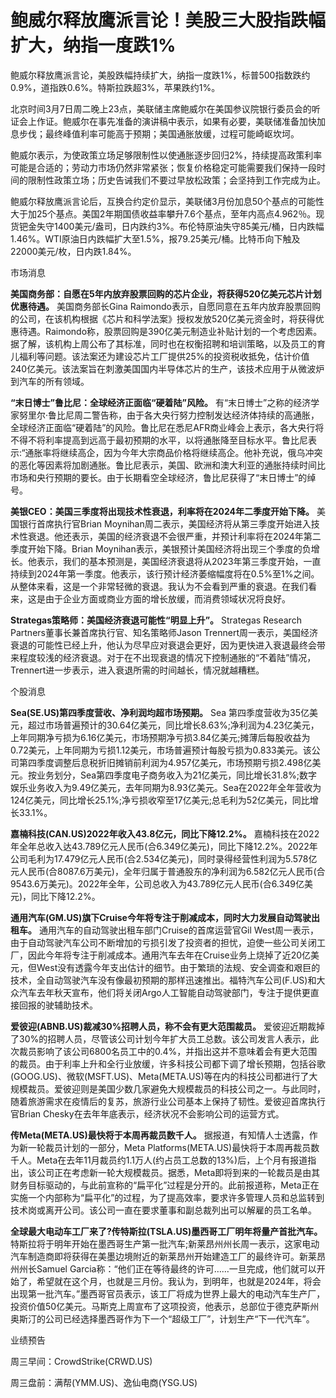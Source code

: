 # 鲍威尔释放鹰派言论！美股三大股指跌幅扩大，纳指一度跌1%

鲍威尔释放鹰派言论，美股跌幅持续扩大，纳指一度跌1%，标普500指数跌约0.9%，道指跌0.6%。特斯拉跌超3%，苹果跌约1%。

北京时间3月7日周二晚上23点，美联储主席鲍威尔在美国参议院银行委员会的听证会上作证。鲍威尔在事先准备的演讲稿中表示，如果有必要，美联储准备加快加息步伐；最终峰值利率可能高于预期；美国通胀放缓，过程可能崎岖坎坷。

鲍威尔表示，为使政策立场足够限制性以使通胀逐步回归2%，持续提高政策利率可能是合适的；劳动力市场仍然非常紧张；恢复价格稳定可能需要我们保持一段时间的限制性政策立场；历史告诫我们不要过早放松政策；会坚持到工作完成为止。

鲍威尔释放鹰派言论后，互换合约定价显示，美联储3月份加息50个基点的可能性大于加25个基点。美国2年期国债收益率攀升7.6个基点，至年内高点4.962％。现货钯金失守1400美元/盎司，日内跌约3%。布伦特原油失守85美元/桶，日内跌幅1.46%。WTI原油日内跌幅扩大至1.5%，报79.25美元/桶。比特币向下触及22000美元/枚，日内跌1.84%。

市场消息

**美国商务部：自愿在5年内放弃股票回购的芯片企业，将获得520亿美元芯片计划优惠待遇。** 美国商务部长Gina
Raimondo表示，自愿同意在五年内放弃股票回购的公司，在该机构根据《芯片和科学法案》授权发放520亿美元资金时，将获得优惠待遇。Raimondo称，股票回购是390亿美元制造业补贴计划的一个考虑因素。据了解，该机构上周公布了其标准，同时也在权衡招聘和培训策略，以及员工的育儿福利等问题。该法案还为建设芯片工厂提供25%的投资税收抵免，估计价值240亿美元。该法案旨在刺激美国国内半导体芯片的生产，该技术应用于从微波炉到汽车的所有领域。

**“末日博士”鲁比尼：全球经济正面临“硬着陆”风险。**
有“末日博士”之称的经济学家努里尔·鲁比尼周二警告称，由于各大央行努力控制发达经济体持续的高通胀，全球经济正面临“硬着陆”的风险。鲁比尼在悉尼AFR商业峰会上表示，各大央行将不得不将利率提高到远高于最初预期的水平，以将通胀降至目标水平。鲁比尼表示:“通胀率将继续高企，因为今年大宗商品价格将继续高企。他补充说，俄乌冲突的恶化等因素将加剧通胀。鲁比尼表示，美国、欧洲和澳大利亚的通胀持续时间比市场和央行预期的要长。由于长期看空全球经济，鲁比尼获得了“末日博士”的绰号。

**美银CEO：美国三季度将出现技术性衰退，利率将在2024年二季度开始下降。** 美国银行首席执行官Brian
Moynihan周二表示，美国经济将从第三季度开始进入技术性衰退。他还表示，美国的经济衰退不会很严重，并预计利率将在2024年第二季度开始下降。Brian
Moynihan表示，美银预计美国经济将出现三个季度的负增长。他表示，我们的基本预测是，美国经济衰退将从2023年第三季度开始，一直持续到2024年第一季度。他表示，该行预计经济萎缩幅度将在0.5%至1%之间。从整体来看，这是一个非常轻微的衰退。我认为不会看到严重的衰退。在我们看来，这是由于企业方面或商业方面的增长放缓，而消费领域状况将良好。

**Strategas策略师：美国经济衰退可能性“明显上升”。** Strategas Research
Partners董事长兼首席执行官、知名策略师Jason
Trennert周一表示，美国经济衰退的可能性已经上升，他认为尽早应对衰退会更好，因为更快进入衰退最终会带来程度较浅的经济衰退。对于在不出现衰退的情况下控制通胀的“不着陆”情况，Trennert进一步表示，进入衰退所需的时间越长，情况就越糟糕。

个股消息

**Sea(SE.US)第四季度营收、净利润均超市场预期。** Sea
第四季度营收为35亿美元，超过市场普遍预计的30.64亿美元，同比增长8.63%;净利润为4.23亿美元，上年同期净亏损为6.16亿美元，市场预期净亏损3.84亿美元;摊薄后每股收益为0.72美元，上年同期为亏损1.12美元，市场普遍预计每股亏损为0.833美元。该公司第四季度调整后息税折旧摊销前利润为4.957亿美元，市场预期亏损2.498亿美元。按业务划分，Sea第四季度电子商务收入为21亿美元，同比增长31.8%;数字娱乐业务收入为9.49亿美元，去年同期为8.93亿美元。Sea在2022年全年营收为124亿美元，同比增长25.1%;净亏损收窄至17亿美元;总毛利为52亿美元，同比增长33.1%。

**嘉楠科技(CAN.US)2022年收入43.8亿元，同比下降12.2%。**
嘉楠科技在2022年全年总收入达43.789亿元人民币(合6.349亿美元)，同比下降12.2%。2022年公司毛利为17.479亿元人民币(合2.534亿美元)，同时录得经营性利润为5.578亿元人民币(合8087.6万美元)，全年归属于普通股东的净利润为6.582亿元人民币(合9543.6万美元)。2022年全年，公司总收入为43.789亿元人民币(合6.349亿美元)，同比下降12.2%。

**通用汽车(GM.US)旗下Cruise今年将专注于削减成本，同时大力发展自动驾驶出租车。** 通用汽车的自动驾驶出租车部门Cruise的首席运营官Gil
West周一表示，由于自动驾驶汽车公司不断增加的亏损引发了投资者的担忧，迫使一些公司关闭工厂，因此今年将专注于削减成本。通用汽车去年在Cruise业务上烧掉了近20亿美元，但West没有透露今年支出估计的细节。由于繁琐的法规、安全调查和艰巨的技术，全自动驾驶汽车没有像最初预期的那样迅速推出。福特汽车公司(F.US)和大众汽车去年秋天宣布，他们将关闭Argo人工智能自动驾驶部门，专注于提供更直接回报的驶辅助技术。

**爱彼迎(ABNB.US)裁减30%招聘人员，称不会有更大范围裁员。**
爱彼迎近期裁掉了30%的招聘人员，尽管该公司计划今年扩大员工总数。该公司发言人表示，此次裁员影响了该公司6800名员工中的0.4%，并指出这并不意味着会有更大范围的裁员。由于利率上升和全行业放缓，许多科技公司都下调了增长预期，包括谷歌(GOOG.US)、微软(MSFT.US)、Meta(META.US)等在内的科技公司都进行了大规模裁员。爱彼迎则是美国少数几家避免大规模裁员的科技公司之一。与此同时，随着旅游需求在疫情后的复苏，旅游行业公司基本上保持了韧性。爱彼迎首席执行官Brian
Chesky在去年年底表示，经济状况不会影响公司的运营方式。

**传Meta(META.US)最快将于本周再裁员数千人。** 据报道，有知情人士透露，作为新一轮裁员计划的一部分，Meta
Platforms(META.US)最快将于本周再裁员数千人。Meta在去年11月裁员约1.1万人(约占员工总数的13%)后，上个月有报道指出，该公司正在考虑新一轮大规模裁员。据悉，Meta即将到来的一轮裁员是由其财务目标驱动的，与此前宣称的“扁平化”过程是分开的。此前报道称，Meta正在实施一个内部称为“扁平化”的过程，为了提高效率，要求许多管理人员和总监转到技术岗或离开公司。该公司一直在要求董事和副总裁列出可以解雇的员工名单。

**全球最大电动车工厂来了?传特斯拉(TSLA.US)墨西哥工厂明年将量产首批汽车。**
特斯拉将于明年开始在墨西哥生产第一批汽车;新莱昂州州长周一表示，这家电动汽车制造商即将获得在美墨边境附近的新莱昂州开始建造工厂的最终许可。新莱昂州州长Samuel
Garcia称：“他们正在等待最终的许可……一旦完成，他们就可以开始了，希望就在这个月，也就是三月份。我认为，到明年，也就是2024年，将会出现第一批汽车。”墨西哥官员表示，该工厂将成为世界上最大的电动汽车生产厂，投资价值50亿美元。马斯克上周宣布了这项投资，他表示，总部位于德克萨斯州奥斯汀的公司已经选择墨西哥作为下一个“超级工厂”，计划生产“下一代汽车”。

业绩预告

周三早间：CrowdStrike(CRWD.US)

周三盘前：满帮(YMM.US)、逸仙电商(YSG.US)

